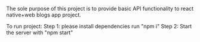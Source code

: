 The sole purpose of this project is to provide basic API functionality to
react native+web blogs app project.

To run project:
Step 1: please install dependencies run "npm i"
Step 2: Start the server with "npm start"